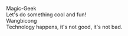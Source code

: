 Magic-Geek     
Let's do something cool and fun!       
Wangbicong    
Technology happens, it's not good, it's not bad.    